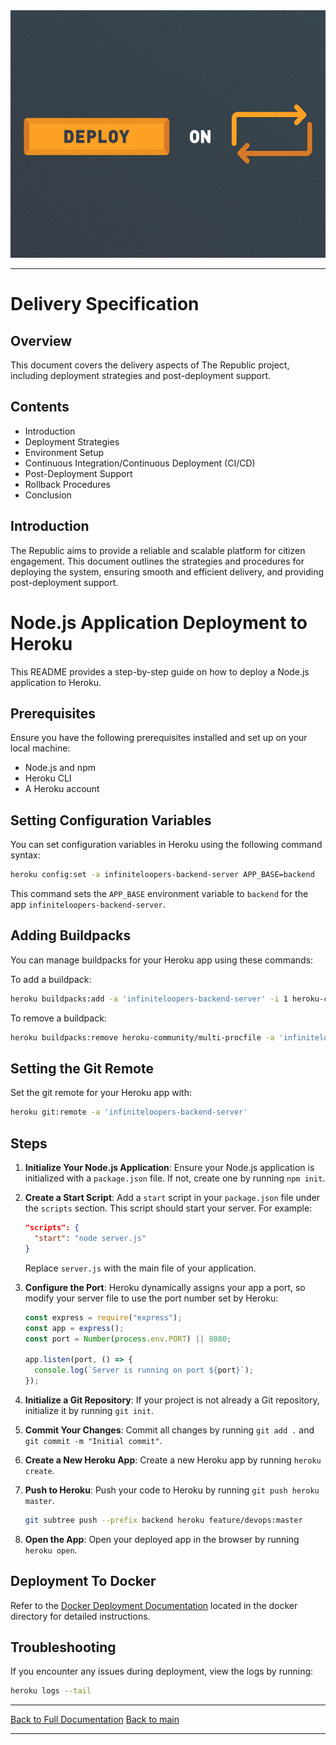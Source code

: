 <div>
    <img src="../images/gifs/Delivery.gif" alt="Gif" style="width: 1584px; height: 396px;"/>
</div>

---

# Delivery Specification

## Overview

This document covers the delivery aspects of The Republic project, including deployment strategies and post-deployment support.

## Contents

- Introduction
- Deployment Strategies
- Environment Setup
- Continuous Integration/Continuous Deployment (CI/CD)
- Post-Deployment Support
- Rollback Procedures
- Conclusion

## Introduction

The Republic aims to provide a reliable and scalable platform for citizen engagement. This document outlines the strategies and procedures for deploying the system, ensuring smooth and efficient delivery, and providing post-deployment support.

# Node.js Application Deployment to Heroku

This README provides a step-by-step guide on how to deploy a Node.js application to Heroku.

## Prerequisites

Ensure you have the following prerequisites installed and set up on your local machine:

- Node.js and npm
- Heroku CLI
- A Heroku account

## Setting Configuration Variables

You can set configuration variables in Heroku using the following command syntax:

```bash
heroku config:set -a infiniteloopers-backend-server APP_BASE=backend
```

This command sets the `APP_BASE` environment variable to `backend` for the app `infiniteloopers-backend-server`.

## Adding Buildpacks

You can manage buildpacks for your Heroku app using these commands:

To add a buildpack:

```bash
heroku buildpacks:add -a 'infiniteloopers-backend-server' -i 1 heroku-community/multi-procfile
```

To remove a buildpack:

```bash
heroku buildpacks:remove heroku-community/multi-procfile -a 'infiniteloopers-backend-server'
```

## Setting the Git Remote

Set the git remote for your Heroku app with:

```bash
heroku git:remote -a 'infiniteloopers-backend-server'
```

## Steps

1. **Initialize Your Node.js Application**: Ensure your Node.js application is initialized with a `package.json` file. If not, create one by running `npm init`.

2. **Create a Start Script**: Add a `start` script in your `package.json` file under the `scripts` section. This script should start your server. For example:

   ```json
   "scripts": {
     "start": "node server.js"
   }
   ```

   Replace `server.js` with the main file of your application.

3. **Configure the Port**: Heroku dynamically assigns your app a port, so modify your server file to use the port number set by Heroku:

   ```javascript
   const express = require("express");
   const app = express();
   const port = Number(process.env.PORT) || 8080;

   app.listen(port, () => {
     console.log(`Server is running on port ${port}`);
   });
   ```

4. **Initialize a Git Repository**: If your project is not already a Git repository, initialize it by running `git init`.

5. **Commit Your Changes**: Commit all changes by running `git add .` and `git commit -m "Initial commit"`.

6. **Create a New Heroku App**: Create a new Heroku app by running `heroku create`.

7. **Push to Heroku**: Push your code to Heroku by running `git push heroku master`.

   ```bash
   git subtree push --prefix backend heroku feature/devops:master
   ```

8. **Open the App**: Open your deployed app in the browser by running `heroku open`.

## Deployment To Docker

Refer to the [Docker Deployment Documentation](./../../docker/README.md) located in the docker directory for detailed instructions.

## Troubleshooting

If you encounter any issues during deployment, view the logs by running:

```bash
heroku logs --tail
```

---

[Back to Full Documentation](./../README.md)
[Back to main](/README.md)

---
